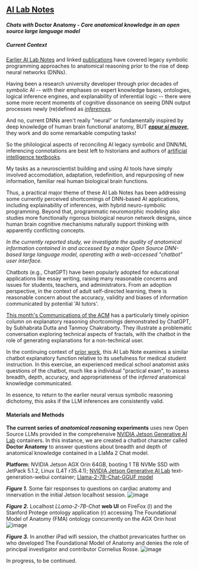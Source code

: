 ## <u>AI Lab Notes</u>

#### ***Chats with*** **Doctor Anatomy -** ***Core anatomical knowledge in an open source large language model***

##### Current Context

[Earlier AI Lab Notes](https://github.com/rtrelease/Jetson-Symbolics-Neuromorphics/blob/main/Onto1.md) and linked [publications](https://anatomypubs.onlinelibrary.wiley.com/doi/10.1002/ar.b.20095) have covered legacy symbolic programming approaches to anatomical reasoning prior to the rise of deep neural networks (DNNs).  

Having been a research university developer through prior decades of *symbolic* AI -- with their emphases on expert knowledge bases, ontologies, logical inference engines, and explanability of inferential logic -- there were some more recent moments of cognitive dissonance on seeing DNN output processes newly (re)defined as [*inferences*](https://research.ibm.com/blog/AI-inference-explained).

And no, current DNNs aren't really "neural" or fundamentally inspired by deep knowledge of human brain functional anatomy, BUT [***eppur si muove***](https://en.m.wikipedia.org/wiki/And_yet_it_moves), they work and do some remarkable computing tasks! 

So the philological aspects of reconciling AI legacy symbolic and DNN/ML inferencing connotations are best left to historians and authors of [artificial intelligence textbooks](http://aima.cs.berkeley.edu/index.html).

My tasks as a neuroscientist building and using AI tools have simply involved accomodation, adaptation, redefinition, and repurposing of new information, familiar real human biological brain functions. 

Thus, a practical major theme of these AI Lab Notes has been addressing some currently perceived shortcomings of DNN-based AI applications, including explainability of inferences, with hybrid neuro-symbolic programming.
Beyond that, programmatic neuromorphic modeling also studies more functionally rigorous biological neuron network designs, since human brain cognitive mechanisms naturally support thinking with apparently conflicting concepts.

*In the currently reported study, we investigate the quality of anatomical information contained in and accessed by a major Open Source DNN-based large language model, operating with a web-accessed "chatbot" user interface*.  

Chatbots (e.g., ChatGPT) have been popularly adopted for educational applications like essay writing, raising many reasonable concerns and issues for students, teachers, and administrators.  From an adoption perspective, in the context of adult self-directed learning, there is reasonable concern about the accuracy, validity and biases of information communicated by potential 'AI tutors'.

[This month's Communications of the ACM](https://m-cacm.acm.org/magazines/2023/12/278146-thus-spake-chatgpt/fulltext) has a particularly timely opinion column on explanatory reasoning shortcomings demonstrated by ChatGPT, by Subhabrata Dutta and Tanmoy Chakraborty.  They illustrate a problematic conversation exploring technical aspects of fractals, with the chatbot in the role of generating explanations for a non-technical user.

In the continuing context of [prior work](https://anatomypubs.onlinelibrary.wiley.com/doi/10.1002/ar.b.20095), this AI Lab Note examines a similar chatbot explanatory function relative to its usefulness for medical student instruction.   In this exercise, an experienced medical school anatomist asks questions of the chatbot, much like a individual "practical exam", to assess breadth, depth, accuracy, and appropriateness of the *inferred* anatomical knowledge communicated.  

In essence, to return to the earlier neural versus symbolic reasoning dichotomy, this asks if the LLM inferences are consistently valid.

#### Materials and Methods

**The current series of *anatomical reasoning* experiments** uses new Open Source LLMs provided in the comprehensive [NVIDIA Jetson Generative AI Lab](https://www.jetson-ai-lab.com/index.html) containers.  In this instance, we are created a chatbot character called **Doctor Anatomy** to answer questions about breadth and depth of anatomical knowledge contained in a LlaMa 2 Chat model.



**Platform:** NVIDIA Jetson AGX Orin 64GB, booting 1 TB NVMe SSD with JetPack 5.1.2, Linux (L4T r35.4.1); [NVIDIA Jetson Generative AI Lab](https://www.jetson-ai-lab.com/tutorial_text-generation.html) text-generation-webui container; [Llama-2-7B-Chat-GGUF model](https://huggingface.co/TheBloke/Llama-2-7B-Chat-GGUF) 

***Figure 1.*** Some fair responses to questions on cardiac anatomy and innervation in the initial Jetson localhost session.
![image](https://github.com/rtrelease/Jetson-Symbolics-Neuromorphics/assets/71346897/90e79657-820c-465f-be94-d26098840e51)

***Figure 2.*** Localhost *LLama-2-7B-Chat* **web UI** on FireFox (l) and the Stanford Protege ontology application (r) accessing The Foundational Model of Anatomy (FMA) ontology concurrently on the AGX Orin host
![image](https://github.com/rtrelease/Jetson-Symbolics-Neuromorphics/assets/71346897/c1c02ff9-6f30-41f5-b4be-a279a273764e)


***Figure 3.*** In another iPad wifi session, the chatbot prevaricates further on who developed The Foundational Model of Anatomy and denies the role of principal investigator and contributor Cornelius Rosse.
![image](https://github.com/rtrelease/Jetson-Symbolics-Neuromorphics/assets/71346897/021c93c8-74c2-488d-8e33-adf68bb33eea)

In progress, to be continued.
